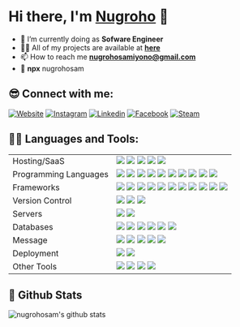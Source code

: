 # Hi there, I'm [Nugroho][website] 👋

-   🌱 I’m currently doing as **Sofware Engineer**
-   👨‍💻 All of my projects are available at **[here](https://github.com/nugrohosam?tab=repositories)**
-   📫 How to reach me **nugrohosamiyono@gmail.com**
-   👻 **npx** nugrohosam

## 😎 Connect with me:

[![Website](https://img.shields.io/website?label=nugrohosamiyono.com&style=for-the-badge&url=https%3A%2F%2Fnugrohosamiyono.com)](https://nugrohosamiyono.com)
[![Instagram](https://img.shields.io/badge/instagram-%23E4405F.svg?&style=for-the-badge&logo=instagram&logoColor=white)][instagram]
[![Linkedin](https://img.shields.io/badge/linkedin-%230077B5.svg?&style=for-the-badge&logo=linkedin&logoColor=white)][linkedin]
[![Facebook](https://img.shields.io/badge/facebook-%231877F2.svg?&style=for-the-badge&logo=facebook&logoColor=white)][facebook]
[![Steam](https://img.shields.io/badge/Steam-%23000000.svg?&style=for-the-badge&logo=steam&logoColor=white)][steam]


## 👨‍💻 Languages and Tools:
|                       |                                                                                                     |
| --------------------- | ----------------------------------------------------------------------------------------------------------------------------------------------------------------------------------------------------------------------------------------------------------------------------------------------------------------------------------------------------------------------------------------------------------------------------------------------------------------------------------------------------------------------------------------------------------------------------------------------------------------------------------------------------------------------------------------------------------------------------------------------------------------------------------- |
| Hosting/SaaS          | ![](https://img.shields.io/badge/AWS%20-%23FF9900.svg?&style=for-the-badge&logo=amazon-aws&logoColor=white) ![](https://img.shields.io/badge/heroku%20-%23430098.svg?&style=for-the-badge&logo=heroku&logoColor=white) ![](https://img.shields.io/badge/Google%20Cloud%20-%234285F4.svg?&style=for-the-badge&logo=google-cloud&logoColor=white) ![](https://img.shields.io/badge/domainesia-%234285F4.svg?&style=for-the-badge&logo=domainesia&logoColor=white) ![](https://img.shields.io/badge/digitalocean-%234285F4.svg?&style=for-the-badge&logo=digitalocean&logoColor=white)|
| Programming Languages | ![](https://img.shields.io/badge/csharp%20-%2343853D.svg?&style=for-the-badge&logo=cs&logoColor=white) ![](https://img.shields.io/badge/java%20-%2343853D.svg?&style=for-the-badge&logo=java&logoColor=white) ![](https://img.shields.io/badge/node.js%20-%2343853D.svg?&style=for-the-badge&logo=node.js&logoColor=white) ![](https://img.shields.io/badge/javascript%20-%23323330.svg?&style=for-the-badge&logo=javascript&logoColor=%23F7DF1E) ![](https://img.shields.io/badge/golang%20-%2523323330.svg?&style=for-the-badge&logo=go&logoColor=%2523F7DF1E) ![](https://img.shields.io/badge/html5%20-%23E34F26.svg?&style=for-the-badge&logo=html5&logoColor=white) ![](https://img.shields.io/badge/css3%20-%231572B6.svg?&style=for-the-badge&logo=css3&logoColor=white) ![](https://img.shields.io/badge/python%20-%2314354C.svg?&style=for-the-badge&logo=python&logoColor=white) ![](https://img.shields.io/badge/php-%23777BB4.svg?&style=for-the-badge&logo=php&logoColor=white) ![](https://img.shields.io/badge/shell_script%20-%23121011.svg?&style=for-the-badge&logo=gnu-bash&logoColor=white) |
| Frameworks            | ![](https://img.shields.io/badge/springboot-java%20-%23404d59.svg?&style=for-the-badge) ![](https://img.shields.io/badge/dotnet-core%20-%23404d59.svg?&style=for-the-badge) ![](https://img.shields.io/badge/express-js%20-%23404d59.svg?&style=for-the-badge) ![](https://img.shields.io/badge/vuejs%20-%2335495e.svg?&style=for-the-badge&logo=vue.js&logoColor=%234FC08D) ![](https://img.shields.io/badge/gin-gonic%20-%23404d59.svg?&style=for-the-badge) ![](https://img.shields.io/badge/bootstrap%20-%23563D7C.svg?&style=for-the-badge&logo=bootstrap&logoColor=white) ![](https://img.shields.io/badge/jquery%20-%230769AD.svg?&style=for-the-badge&logo=jquery&logoColor=white) ![](https://img.shields.io/badge/laravel%20-%23FF2D20.svg?&style=for-the-badge&logo=laravel&logoColor=white) ![](https://img.shields.io/badge/adonis.js%20-%23FF2D20.svg?&style=for-the-badge&logo=adonisjs&logoColor=white) ![](https://img.shields.io/badge/nest.js%20-%23FF2D20.svg?&style=for-the-badge&logo=nestjs&logoColor=white) ![](https://img.shields.io/badge/django%20-%23FF2D20.svg?&style=for-the-badge&logo=django&logoColor=white) |
| Version Control       | ![](https://img.shields.io/badge/git%20-%23F05033.svg?&style=for-the-badge&logo=git&logoColor=white) ![](https://img.shields.io/badge/gitlab%20-%23181717.svg?&style=for-the-badge&logo=gitlab&logoColor=white) ![](https://img.shields.io/badge/github%20-%23121011.svg?&style=for-the-badge&logo=github&logoColor=white) |
| Servers               | ![](https://img.shields.io/badge/apache%20-%23D42029.svg?&style=for-the-badge&logo=apache&logoColor=white) ![](https://img.shields.io/badge/nginx%20-%23009639.svg?&style=for-the-badge&logo=nginx&logoColor=white) |
| Databases             | ![](https://img.shields.io/badge/mysql-%2300f.svg?&style=for-the-badge&logo=mysql&logoColor=white) ![](https://img.shields.io/badge/pgql-%2300f.svg?&style=for-the-badge&logo=postgresql&logoColor=white) ![](https://img.shields.io/badge/MongoDB-%234ea94b.svg?&style=for-the-badge&logo=mongodb&logoColor=white) ![](https://img.shields.io/badge/neo4j-%234ea94b.svg?&style=for-the-badge&logo=neo4j&logoColor=white) ![](https://img.shields.io/badge/elastic-%234ea94b.svg?&style=for-the-badge&logo=elastic&logoColor=white) ![](https://img.shields.io/badge/redis-%234ea94b.svg?&style=for-the-badge&logo=redis&logoColor=white) |
| Message             | ![](https://img.shields.io/badge/nats-%234ea94b.svg?&style=for-the-badge&logo=nats&logoColor=white) ![](https://img.shields.io/badge/apache-kafka-%234ea94b.svg?&style=for-the-badge&logo=apache-kafka&logoColor=white) ![](https://img.shields.io/badge/rabbitmq-%234ea94b.svg?&style=for-the-badge&logo=rabbitmq&logoColor=white) ![](https://img.shields.io/badge/firebase-%234ea94b.svg?&style=for-the-badge&logo=firebase&logoColor=orange) ![](https://img.shields.io/badge/grpc-%234ea94b.svg?&style=for-the-badge&logo=grpc&logoColor=orange) |
| Deployment     | ![](https://img.shields.io/badge/circle-ci-%234ea94b.svg?&style=for-the-badge&logo=circleci&logoColor=orange) ![](https://img.shields.io/badge/travis-%234ea94b.svg?&style=for-the-badge&logo=travis&logoColor=orange) |
| Other Tools     | ![](https://img.shields.io/badge/krakend-%234ea94b.svg?&style=for-the-badge&logo=krakend&logoColor=orange) ![](https://img.shields.io/badge/minikube-%234ea94b.svg?&style=for-the-badge&logo=minikube&logoColor=orange) ![](https://img.shields.io/badge/kubernetes-%234ea94b.svg?&style=for-the-badge&logo=kubernetes&logoColor=black) ![](https://img.shields.io/badge/docker-%234ea94b.svg?&style=for-the-badge&logo=docker&logoColor=blue) |

## 🚀 Github Stats

![nugrohosam's github stats](https://github-readme-stats.vercel.app/api?username=nugrohosam&show_icons=true&hide_border=true&hide=contribs,prs&theme=dark "nugrohosam's github stats")

[website]: https://nugrohosamiyono.com
[steam]: https://steamcommunity.com/id/nugsam
[instagram]: https://instagram.com/nugrohosam
[linkedin]: https://linkedin.com/in/nugroho-samiyono
[facebook]: https://www.facebook.com/nugroho.samiyono
